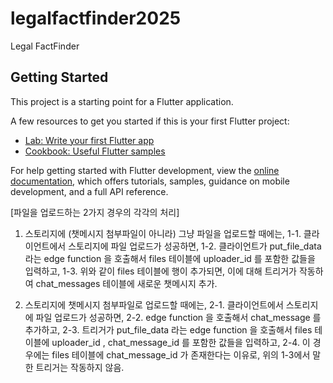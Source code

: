 # legalfactfinder2025

Legal FactFinder

## Getting Started

This project is a starting point for a Flutter application.

A few resources to get you started if this is your first Flutter project:

- [Lab: Write your first Flutter app](https://docs.flutter.dev/get-started/codelab)
- [Cookbook: Useful Flutter samples](https://docs.flutter.dev/cookbook)

For help getting started with Flutter development, view the
[online documentation](https://docs.flutter.dev/), which offers tutorials,
samples, guidance on mobile development, and a full API reference.



[파일을 업로드하는 2가지 경우의 각각의 처리]

1. 스토리지에 (챗메시지 첨부파일이 아니라) 그냥 파일을 업로드할 때에는,
   1-1. 클라이언트에서 스토리지에 파일 업로드가 성공하면,
   1-2. 클라이언트가 put_file_data 라는 edge function 을 호출해서 files 테이블에 uploader_id 를 포함한 값들을 입력하고,
   1-3. 위와 같이 files 테이블에 행이 추가되면, 이에 대해 트리거가 작동하여 chat_messages 테이블에 새로운 챗메시지 추가.

2. 스토리지에 챗메시지 첨부파일로 업로드할 때에는,
   2-1. 클라이언트에서 스토리지에 파일 업로드가 성공하면,
   2-2. edge function 을 호출해서 chat_message 를 추가하고,
   2-3. 트리거가  put_file_data 라는 edge function 을 호출해서 files 테이블에 uploader_id , chat_message_id 를 포함한 값들을 입력하고,
   2-4. 이 경우에는 files 테이블에 chat_message_id 가 존재한다는 이유로, 위의 1-3에서 말한 트리거는 작동하지 않음. 